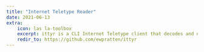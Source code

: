 ```yaml
---
title: "Internet Teletype Reader"
date: 2021-06-13
extra:
    icon: las la-toolbox
    excerpt: ittyr is a CLI Internet Teletype client that decodes and outputs ITTY messages in real time as they are being streamed through the ITTY service.
    redir_to: https://github.com/ewpratten/ittyr
---
```

